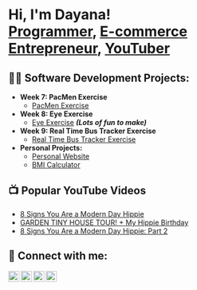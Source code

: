 <h1>Hi, I'm Dayana! <br/><a href="https://github.com/FlowerPowr">Programmer</a>, <a href="https://www.etsy.com/shop/FlowerPowr?ref=seller-platform-mcnav">E-commerce Entrepreneur</a>, <a href="https://www.youtube.com/@YourNaturesBest/videos">YouTuber</a></h1>

<h2>👨‍💻 Software Development Projects:</h2>

- <b>Week 7: PacMen Exercise</b>
  - [PacMen Exercise](https://github.com/joshmadakor1/Algorithms-Practice)
- <b>Week 8: Eye Exercise</b>
  - [Eye Exercise](https://github.com/FlowerPowr/Eye-Exercise-) <b><i>(Lots of fun to make)</b></i>
- <b>Week 9: Real Time Bus Tracker Exercise</b>
  - [Real Time Bus Tracker Exercise](https://github.com/FlowerPowr/Real-Time-Bus-Tracker)
- <b>Personal Projects:</b>
  - [Personal Website](https://github.com/joshmadakor1/EncrypterPOC)
  - [BMI Calculator](https://github.com/joshmadakor1/DecrypterPOC)


<h2>📺 Popular YouTube Videos</h2>

- [8 Signs You Are a Modern Day Hippie](https://youtu.be/Q338fPF0uIg)
- [GARDEN TINY HOUSE TOUR! + My Hippie Birthday](https://youtu.be/gieYXRnsChY)
- [8 Signs You Are a Modern Day Hippie: Part 2](https://youtu.be/oftHO_CnEVc)

<h2> 🤳 Connect with me:</h2>

[<img align="left" alt="NaturesBest | YouTube" width="22px" src="https://cdn.jsdelivr.net/npm/simple-icons@v3/icons/youtube.svg" />][youtube]
[<img align="left" alt="FlowerPowr | Etsy" width="22px" src="https://cdn.jsdelivr.net/npm/simple-icons@v3/icons/twitter.svg" />][etsy]
[<img align="left" alt="Ruth Hernandez| LinkedIn" width="22px" src="https://cdn.jsdelivr.net/npm/simple-icons@v3/icons/linkedin.svg" />][linkedin]
[<img align="left" alt="NaturesBest | Instagram" width="22px" src="https://cdn.jsdelivr.net/npm/simple-icons@v3/icons/instagram.svg" />][instagram]

[etsy]: https://www.etsy.com/shop/FlowerPowr?ref=seller-platform-mcnav
[youtube]: https://www.youtube.com/@YourNaturesBest/videos
[instagram]: https://www.instagram.com/naturesbe5t/
[linkedin]: https://www.linkedin.com/in/ruth-hernandez-034803243/

<!--
**joshmadakor1/joshmadakor1** is a ✨ _special_ ✨ repository because its `README.md` (this file) appears on your GitHub profile.

Here are some ideas to get you started:

- 🔭 I’m currently working on ...
- 🌱 I’m currently learning ...
- 👯 I’m looking to collaborate on ...
- 🤔 I’m looking for help with ...
- 💬 Ask me about ...
- 📫 How to reach me: ...
- 😄 Pronouns: ...
- ⚡ Fun fact: ...
-->
